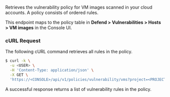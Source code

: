 Retrieves the vulnerability policy for VM images scanned in your cloud accounts.
A policy consists of ordered rules.

This endpoint maps to the policy table in **Defend > Vulnerabilities > Hosts > VM images** in the Console UI.

### cURL Request

The following cURL command retrieves all rules in the policy.

```bash
$ curl -k \
  -u <USER> \
  -H 'Content-Type: application/json' \
  -X GET \
  'https://<CONSOLE>/api/v1/policies/vulnerability/vms?project=<PROJECT>'
```

A successful response returns a list of vulnerability rules in the policy.
